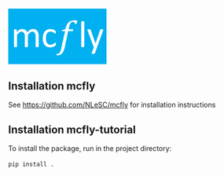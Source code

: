 <p align="left">
  <img src="mcflylogo.png" width="200"/>
</p>

## Installation mcfly
See https://github.com/NLeSC/mcfly for installation instructions


## Installation mcfly-tutorial
To install the package, run in the project directory:

`pip install .`
